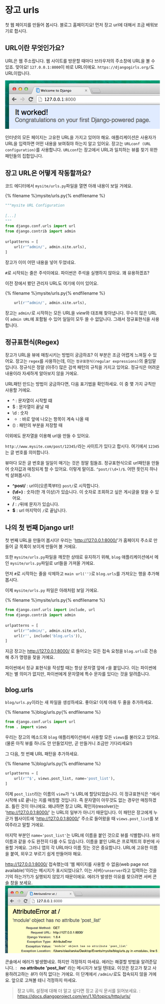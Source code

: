 # 장고 urls

첫 웹 페이지를 만들어 봅시다. 블로그 홈페이지요! 먼저 장고 url에 대해서 조금 배워보기로 합시다.

## URL이란 무엇인가요?

URL은 웹 주소랍니다. 웹 사이트를 방문할 때마다 브라우저의 주소창에 URL을 볼 수 있죠. 맞아요! `127.0.0.1:8000`이 바로 URL이에요. `https://djangogirls.org/`도 URL이랍니다.

![Url](images/url.png)

인터넷의 모든 페이지는 고유한 URL을 가지고 있어야 해요. 애플리케이션은 사용자가 URL을 입력하면 어떤 내용을 보여줘야 하는지 알고 있어요. 장고는 `URLconf (URL configuration)`를 사용합니다. `URLconf`는 장고에서 URL과 일치하는 뷰를 찾기 위한 패턴들의 집합입니다.

## 장고 URL은 어떻게 작동할까요?

코드 에디터에서 `mysite/urls.py`파일을 열면 아래 내용이 보일 거에요.

{% filename %}mysite/urls.py{% endfilename %}
```python
"""mysite URL Configuration

[...]
"""
from django.conf.urls import url
from django.contrib import admin

urlpatterns = [
    url(r'^admin/', admin.site.urls),
]
```

장고가 이미 어떤 내용을 넣어 두었네요.

`#`로 시작되는 줄은 주석이에요. 파이썬은 주석을 실행하지 않아요. 꽤 유용하겠죠?

이전 장에서 봤던 관리자 URL도 여기에 이미 있어요.

{% filename %}mysite/urls.py{% endfilename %}
```python
    url(r'^admin/', admin.site.urls),
```

장고는 `admin/`로 시작하는 모든 URL을  *view*와 대조해 찾아냅니다. 무수히 많은 URL이 `admin URL`에 포함될 수 있어 일일이 모두 쓸 수 없답니다. 그래서 정규표현식을 사용합니다.

## 정규표현식(Regex)

장고가 URL을 뷰에 매칭시키는 방법이 궁금하죠? 이 부분은 조금 어렵게 느껴질 수 있어요. 장고는 `regex`를 사용하는데, 이는 `정규표현식(regular expressions)`의 줄임말입니다. 정규식은 정말 (아주!) 많은 검색 패턴의 규칙을 가지고 있어요. 정규식은 어려운 내용이라 자세하게 알아보지 않을 거에요.

URL패턴 만드는 방법이 궁금하다면, 다음 표기법을 확인하세요. 이 중 몇 가지 규칙만 사용할 거에요.

* ^ : 문자열이 시작할 떄
* $ : 문자열이 끝날 때
* \d : 숫자
* + : 바로 앞에 나오는 항목이 계속 나올 때
* () : 패턴의 부분을 저장할 때

이외에도 문자열을 이용해 url을 만들 수 있어요.

`http://www.mysite.com/post/12345/`라는 사이트가 있다고 합시다. 여기에서 `12345`는 글 번호를 의미합니다.

뷰마다 모든 글 번호을 일일이 매기는 것은 정말 힘들죠. 정규표현식으로 url패턴을 만들어 숫자값과 매칭되게 할 수 있어요. 이렇게 말이죠. `^post/(\d+)/$`. 어떤 뜻인지 하나씩 살펴봅시다.

*  **^post/** : url이(오른쪽부터) `post/`로 시작합니다.
*  **(\d+)** : 숫자(한 개 이상)가 있습니다. 이 숫자로 조회하고 싶은 게시글을 찾을 수 있어요.
*  **/** : `/`뒤에 문자가 있습니다.
*  **$** : url 마지막이 `/`로 끝납니다.

## 나의 첫 번째 Django url!

첫 번째 URL을 만들어 봅시다! 우리는 '<http://127.0.0.1:8000/>'가 홈페이지 주소로 만들어 글 목록이 보이게 만들어 볼 거에요.

또한 `mysite/urls.py`파일을 깨끗한 상태로 유지하기 위해, `blog` 애플리케이션에서 메인 `mysite/urls.py`파일로 url들을 가져올 거에요.

먼저 `#`로 시작하는 줄을 삭제하고 `main url('')`로 `blog.urls`를 가져오는 행을 추가해 봅시다.

이제 `mysite/urls.py` 파일은 아래처럼 보일 거에요.

{% filename %}mysite/urls.py{% endfilename %}
```python
from django.conf.urls import include, url
from django.contrib import admin

urlpatterns = [
    url(r'^admin/', admin.site.urls),
    url(r'', include('blog.urls')),
]
```

지금 장고는 http://127.0.0.1:8000/ 로 들어오는 모든 접속 요청을 `blog.urls`로 전송해 추가 명령을 찾을 거예요.

파이썬에서 정규 표현식을 작성할 때는 항상 문자열 앞에 `r`을 붙입니다. 이는 파이썬에게는 별 의미가 없지만, 파이썬에게 문자열에 특수 문자를 있다는 것을 알려줍니다.

## blog.urls

`blog/urls.py`이라는 새 파일을 생성하세요. 좋아요! 이제 아래 두 줄을 추가하세요.

{% filename %}blog/urls.py{% endfilename %}
```python
from django.conf.urls import url
from . import views
```

우리는 장고의 메소드와 `blog` 애플리케이션에서 사용할 모든 `views`를 불러오고 있어요. (물론 아직 뷰를 하나도 안 만들었지만, 곧 만들거니 조금만 기다리세요!)

그 다음, 첫 번째 URL 패턴을 추가하세요.

{% filename %}blog/urls.py{% endfilename %}
```python
urlpatterns = [
    url(r'^$', views.post_list, name='post_list'),
]
```

이제 `post_list`라는 이름의 `view`가 `^$` URL에 할당되었습니다. 이 정규표현식은 `^`에서 시작해 `$`로 끝나는 지를 매칭할 것입니다. 즉 문자열이 아무것도 없는 경우만 매칭하겠죠. 틀린 것이 아니에요. 왜냐하면 장고 URL 확인자(resolver)는 '<http://127.0.0.1:8000/>' 는 URL의 일부가 아니기 때문입니다. 이 패턴은 장고에게 누군가 웹사이트에 '<http://127.0.0.1:8000/>' 주소로 들어왔을 때 `views.post_list`를 보여주라고 말할 거에요.

마지막 부분인 `name='post_list'`는 URL에 이름을 붙인 것으로 뷰를 식별합니다. 뷰의 이름과 같을 수도 완전히 다를 수도 있습니다. 이름을 붙인 URL은 프로젝트의 후반에 사용할 거예요. 그러니 앱의 각 URL마다 이름 짓는 것은 중요합니다. URL에 고유한 이름을 붙여, 외우고 부르기 쉽게 만들어야 해요.

http://127.0.0.1:8000/ 접속했는데 '웹 페이지를 사용할 수 없음(web page not available)'이라는 메시지가 표시되었나요?. 이는 서버(`runserver`라고 입력하는 것을 기억 하는가?)가 실행되지 않았기 때문이에요. 에러가 발생한 이유를 찾으려면 서버 콘솔 창을 보세요.
![Error](images/error1.png)

콘솔에서 에러가 발생했네요. 하지만 걱정하지 마세요. 에러는 해결할 방법을 알려준답니다. :   __no attribute 'post_list'__ 라는 메시지가 보일 텐데요. 이것은 장고가 찾고 사용하려고하는 *뷰*가 아직 없다는 거에요. 이 단계에서 `/admin/`로도 접속되지 않을 거에요. 앞으로 고쳐볼 테니 걱정하지 마세요.

> 장고 URL 설정에 대해 더 알고 싶다면 장고 공식 문서를 읽어보세요. : https://docs.djangoproject.com/en/1.10/topics/http/urls/
